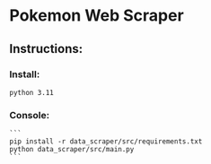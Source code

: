 # Pokemon Web Scraper

## Instructions:

### Install:
    python 3.11

### Console:
    ```
    pip install -r data_scraper/src/requirements.txt
    python data_scraper/src/main.py
    ```